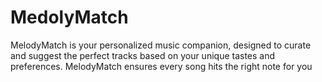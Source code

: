 # MedolyMatch
MelodyMatch is your personalized music companion, designed to curate and suggest the perfect tracks based on your unique tastes and preferences. MelodyMatch ensures every song hits the right note for you
